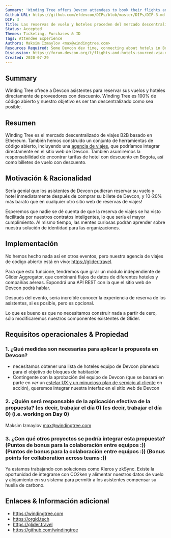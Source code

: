 ```yaml
---
Summary: 'Winding Tree offers Devcon attendees to book their flights and hotels directly from suppliers with discount. Winding Tree is 100% open-source and we aim to be as decentralized as it is possible.'
Github URL: https://github.com/efdevcon/DIPs/blob/master/DIPs/DIP-3.md
DIP: 3
Title: Las reservas de vuelo y hoteles proceden del mercado descentralizado de viajes de código abierto
Status: Accepted
Themes: Ticketing, Purchases & ID
Tags: Attendee Experience
Authors: Maksim Izmaylov <max@windingtree.com>
Resources Required: Some Devcon dev time, connecting about hotels in Bogota
Discussion: https://forum.devcon.org/t/flights-and-hotels-sourced-via-decentralized-marketplace/42
Created: 2020-07-29
---
```


## Summary

Winding Tree ofrece a Devcon asistentes para reservar sus vuelos y hoteles directamente de proveedores con descuento. Winding Tree es 100% de código abierto y nuestro objetivo es ser tan descentralizado como sea posible.

## Resumen

Winding Tree es el mercado descentralizado de viajes B2B basado en Ethereum. También hemos construido un conjunto de herramientas de código abierto, incluyendo una [agencia de viajes](https://glider.travel), que podríamos integrar directamente en el sitio web de Devcon. También asumiremos la responsabilidad de encontrar tarifas de hotel con descuento en Bogota, así como billetes de vuelo con descuento.

## Motivación & Racionalidad

Sería genial que los asistentes de Devcon pudieran reservar su vuelo y hotel inmediatamente después de comprar su billete de Devcon, y 10-20% más barato que en cualquier otro sitio web de reservas de viajes!

Esperemos que nadie se dé cuenta de que la reserva de viajes se ha visto facilitada por nuestros contratos inteligentes, lo que sería el mayor cumplimiento. Al mismo tiempo, las mentes curiosas podrán aprender sobre nuestra solución de identidad para las organizaciones.

## Implementación

No hemos hecho nada así en otros eventos, pero nuestra agencia de viajes de código abierto está en vivo: https://glider.travel.

Para que esto funcione, tendremos que girar un módulo independiente de Glider Aggregator, que combinará flujos de datos de diferentes hoteles y compañías aéreas. Expondrá una API REST con la que el sitio web de Devcon podrá hablar.

Después del evento, sería increíble conocer la experiencia de reserva de los asistentes, si es posible, pero es opcional.

Lo que es bueno es que no necesitamos construir nada a partir de cero, sólo modificaremos nuestros componentes existentes de Glider.

## Requisitos operacionales & Propiedad

### 1. ¿Qué medidas son necesarias para aplicar la propuesta en Devcon?

- necesitamos obtener una lista de hoteles equipo de Devcon planeado para el objetivo de bloques de habitación
- Contingente con la aprobación del equipo de Devcon (que se basará en parte en _ver_ un [estelar UX y un minucioso plan de servicio al cliente](https://github.com/efdevcon/DIPs/pull/33) en acción), queremos integrar nuestra interfaz en el sitio web de Devcon

### 2. ¿Quién será responsable de la aplicación efectiva de la propuesta? (es decir, trabajar el día 0) (es decir, trabajar el día 0) (i.e. working on Day 0)

Maksim Izmaylov <max@windingtree.com>

### 3. ¿Con qué otros proyectos se podría integrar esta propuesta? (Puntos de bonus para la colaboración entre equipos :)) (Puntos de bonus para la colaboración entre equipos :)) (Bonus points for collaboration across teams :))

Ya estamos trabajando con soluciones como Kleros y zkSync. Existe la oportunidad de integrarse con CO2ken y alimentar nuestros datos de vuelo y alojamiento en su sistema para permitir a los asistentes compensar su huella de carbono.

## Enlaces & Información adicional

- https://windingtree.com
- https://orgid.tech
- https://glider.travel
- https://github.com/windingtree
